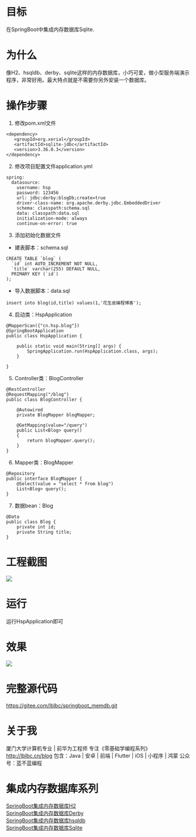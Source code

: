# 目标
在SpringBoot中集成内存数据库Sqlite.
# 为什么
像H2、hsqldb、derby、sqlite这样的内存数据库，小巧可爱，做小型服务端演示程序，非常好用。最大特点就是不需要你另外安装一个数据库。
# 操作步骤
1. 修改pom.xml文件
```
<dependency>
   <groupId>org.xerial</groupId>
   <artifactId>sqlite-jdbc</artifactId>
   <version>3.36.0.3</version>
</dependency>
```
2. 修改项目配置文件application.yml
```
spring:
  datasource:
    username: hsp
    password: 123456
    url: jdbc:derby:blogDb;create=true
    driver-class-name: org.apache.derby.jdbc.EmbeddedDriver
    schema: classpath:schema.sql
    data: classpath:data.sql
    initialization-mode: always
    continue-on-error: true
```
3. 添加初始化数据文件
- 建表脚本：schema.sql
```
CREATE TABLE `blog` (
  `id` int AUTO_INCREMENT NOT NULL,
  `title` varchar(255) DEFAULT NULL,
  PRIMARY KEY (`id`)
);
```
- 导入数据脚本：data.sql
```
insert into blog(id,title) values(1,'花生皮编程博客');
```
4. 启动类：HspApplication
```
@MapperScan({"cn.hsp.blog"})
@SpringBootApplication
public class HspApplication {

	public static void main(String[] args) {
		SpringApplication.run(HspApplication.class, args);
	}

}
```
5. Controller类：BlogController
```
@RestController
@RequestMapping("/blog")
public class BlogController {

    @Autowired
    private BlogMapper blogMapper;

    @GetMapping(value="/query")
    public List<Blog> query()
    {
        return blogMapper.query();
    }
}
```
6. Mapper类：BlogMapper
```
@Repository
public interface BlogMapper {
    @Select(value = "select * from blog")
    List<Blog> query();
}
```
7. 数据bean：Blog
```
@Data
public class Blog {
    private int id;
    private String title;
}
```
# 工程截图
![](https://img-blog.csdnimg.cn/img_convert/a7cd73a9b1fe35913d4bd1a0307c6c7e.png)

# 运行
运行HspApplication即可
# 效果
![](https://img-blog.csdnimg.cn/img_convert/2e0aca90e97ac33f55bc02f2f78a9c15.png)


# 完整源代码
https://gitee.com/lblbc/springboot_memdb.git

# 关于我
厦门大学计算机专业 | 前华为工程师
专注《零基础学编程系列》  http://lblbc.cn/blog
包含：Java | 安卓 | 前端 | Flutter | iOS | 小程序 | 鸿蒙
公众号：蓝不蓝编程

# 集成内存数据库系列
 [SpringBoot集成内存数据库H2](https://cxyxy.blog.csdn.net/article/details/120148641)  
 [SpringBoot集成内存数据库Derby](https://cxyxy.blog.csdn.net/article/details/120148643)  
 [SpringBoot集成内存数据库hsqldb](https://cxyxy.blog.csdn.net/article/details/120148646)  
 [SpringBoot集成内存数据库Sqlite](https://cxyxy.blog.csdn.net/article/details/120148647)